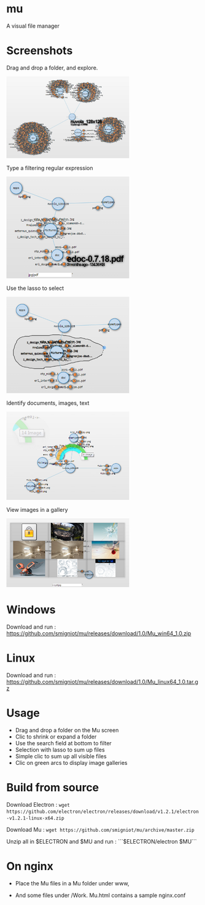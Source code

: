 # mu
A visual file manager

# Screenshots

Drag and drop a folder, and explore.

![1_Explore.png](app/1_Explore.png)

Type a filtering regular expression

![2_Filter.png](app/2_Filter.png)

Use the lasso to select

![3_Lasso.png](app/3_Lasso.png)

Identify documents, images, text

![4_Classify.png](app/4_Classify.png)

View images in a gallery

![5_ImageGallery.png](app/5_ImageGallery.png)

# Windows

Download and run : https://github.com/smigniot/mu/releases/download/1.0/Mu_win64_1.0.zip

# Linux

Download and run : https://github.com/smigniot/mu/releases/download/1.0/Mu_linux64_1.0.tar.gz

# Usage

* Drag and drop a folder on the Mu screen
* Clic to shrink or expand a folder
* Use the search field at bottom to filter
* Selection with lasso to sum up files
* Simple clic to sum up all visible files
* Clic on green arcs to display image galleries


# Build from source

Download Electron :
```wget https://github.com/electron/electron/releases/download/v1.2.1/electron-v1.2.1-linux-x64.zip```

Download Mu :
```wget https://github.com/smigniot/mu/archive/master.zip```

Unzip all in $ELECTRON and $MU and run :
```$ELECTRON/electron $MU```


# On nginx

* Place the Mu files in a Mu folder under www,

* And some files under /Work. Mu.html contains a sample nginx.conf

